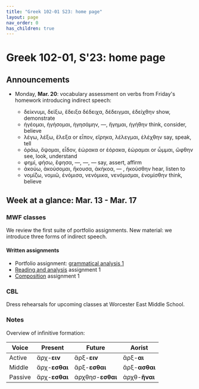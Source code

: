 ```yaml
---
title: "Greek 102-01 S23: home page"
layout: page
nav_order: 0
has_children: true
---
```




# Greek 102-01, S'23: home page

## Announcements

- Monday, **Mar. 20**: vocabulary assessment on verbs from Friday's homework introducing indirect speech:

    - δείκνυμι, δείξω, ἔδειξα δέδειχα, δέδειγμαι, ἐδείχθην show, demonstrate
    - ἡγέομαι, ἡγήσομαι, ἡγησάμην, —, ἥγημαι, ἡγήθην think, consider, believe
    - λέγω, λέξω, ἔλεξα or εἶπον, εἴρηκα, λέλεγμαι, ἐλέχθην say, speak, tell
    - ὁράω, ὄψομαι, εἶδον, ἑώρακα or ἑόρακα, ἑώραμαι or ὦμμαι, ὤφθην see, look, understand
    - φημί, φήσω, ἔφησα, —, —, — say, assert, affirm
    - ἀκούω, ἀκούσομαι, ἤκουσα, ἀκήκοα, — , ἠκούσθην hear, listen to
    - νομίζω, νομιῶ, ἐνόμισα, νενόμικα, νενόμισμαι, ἐνομίσθην think, believe


## Week at a glance:  Mar. 13 - Mar. 17

### MWF classes

We review the first suite of portfolio assignments. New material: we introduce three forms of indirect speech.


#### Written assignments


- Portfolio assignment: [grammatical analysis 1](./assignments/grammar1/)
- [Reading and analysis](./assignments/reading1/) assignment 1
- [Composition](./assignments/composition1/) assignment 1


### CBL

Dress rehearsals for upcoming classes at Worcester East Middle School.

### Notes

Overview of infinitive formation:

| Voice | Present | Future | Aorist |
| --- | --- | --- | --- |
| Active | ἄρχ-**ειν** | ἄρξ-**ειν** | ἅρξ-**αι** |
| Middle | ἄρχ-**εσθαι** | ἄρξ-**εσθαι**  | ἄρξ-**ασθαι** |
| Passive | ἄρχ-**εσθαι** | ἀρχθησ-**εσθαι** | ἀρχθ-**ῆναι** |
